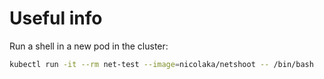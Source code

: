 # Useful info

Run a shell in a new pod in the cluster:
```bash
kubectl run -it --rm net-test --image=nicolaka/netshoot -- /bin/bash
```
